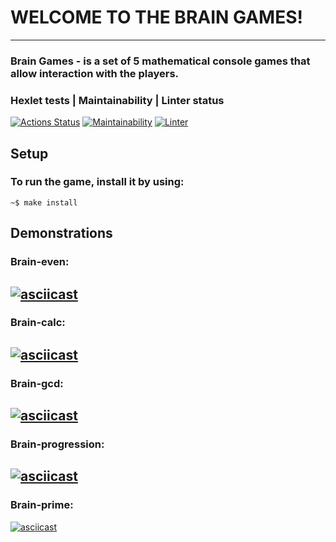 # WELCOME TO THE BRAIN GAMES! 
---
### Brain Games - is a set of 5 mathematical console games that allow interaction with the players. ###

### Hexlet tests | Maintainability | Linter status 
[![Actions Status](https://github.com/SiKnow/frontend-project-lvl1/workflows/hexlet-check/badge.svg)](https://github.com/SiKnow/frontend-project-lvl1/actions) [![Maintainability](https://api.codeclimate.com/v1/badges/a99a88d28ad37a79dbf6/maintainability)](https://codeclimate.com/github/SiKnow/frontend-project-lvl1) [![Linter](https://github.com/SiKnow/frontend-project-lvl1/actions/workflows/linter.yml/badge.svg)](https://github.com/SiKnow/frontend-project-lvl1/actions/workflows/linter.yml)

## Setup ##
### To run the game, install it by using:
    ~$ make install
## Demonstrations

### Brain-even:
[![asciicast](https://asciinema.org/a/410005.svg)](https://asciinema.org/a/410005)
---
### Brain-calc:
[![asciicast](https://asciinema.org/a/410007.svg)](https://asciinema.org/a/410007)
---
### Brain-gcd:
[![asciicast](https://asciinema.org/a/410009.svg)](https://asciinema.org/a/410009)
---
### Brain-progression:
[![asciicast](https://asciinema.org/a/410010.svg)](https://asciinema.org/a/410010)
---
### Brain-prime:
[![asciicast](https://asciinema.org/a/410011.svg)](https://asciinema.org/a/410011)
